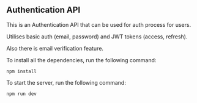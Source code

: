## Authentication API

This is an Authentication API that can be used for auth process for users. 

Utilises basic auth (email, password) and JWT tokens (access, refresh). 

Also there is email verification feature.

To install all the dependencies, run the following command:

```
npm install
```

To start the server, run the following command:

```
npm run dev
```
